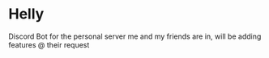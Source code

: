 # Helly
Discord Bot for the personal server me and my friends are in, will be adding features @ their request

